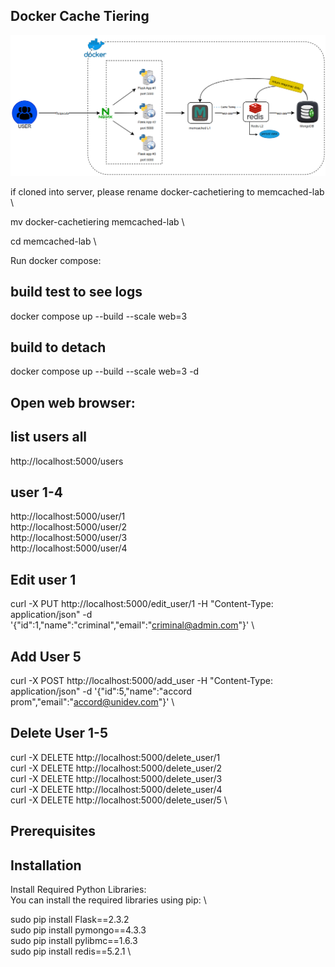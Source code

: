 ## Docker Cache Tiering
![Docker Cache Tiering](docker-cachetiering-diagram1.png)

if cloned into server, please rename docker-cachetiering to memcached-lab \

mv docker-cachetiering memcached-lab \

cd memcached-lab \

Run docker compose:

##  build test to see logs 
docker compose up --build --scale web=3

##  build to detach 
docker compose up --build --scale web=3 -d


## Open web browser:

## list users all 
http://localhost:5000/users

## user 1-4 
http://localhost:5000/user/1 \
http://localhost:5000/user/2 \
http://localhost:5000/user/3 \
http://localhost:5000/user/4

## Edit user 1 
curl -X PUT http://localhost:5000/edit_user/1 -H "Content-Type: application/json" -d '{"id":1,"name":"criminal","email":"criminal@admin.com"}' \

## Add User 5 
curl -X POST http://localhost:5000/add_user -H "Content-Type: application/json" -d '{"id":5,"name":"accord prom","email":"accord@unidev.com"}' \


## Delete User 1-5 
curl -X DELETE http://localhost:5000/delete_user/1 \
curl -X DELETE http://localhost:5000/delete_user/2 \
curl -X DELETE http://localhost:5000/delete_user/3 \
curl -X DELETE http://localhost:5000/delete_user/4 \
curl -X DELETE http://localhost:5000/delete_user/5 \




## Prerequisites

## Installation

Install Required Python Libraries: \
You can install the required libraries using pip: \

sudo pip install Flask==2.3.2 \
sudo pip install pymongo==4.3.3 \
sudo pip install pylibmc==1.6.3 \
sudo pip install redis==5.2.1 \
